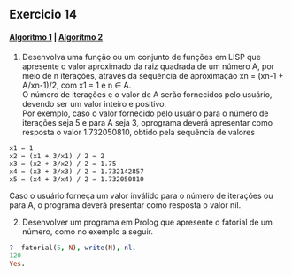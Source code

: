## Exercicio 14
#### [Algoritmo 1](../algoritmos/exercicio15_1.lisp) | [Algoritmo 2](../algoritmos/exercicio15_2.pl)

1.  Desenvolva uma função ou um conjunto de funções em LISP que apresente o valor aproximado da raiz quadrada de um número A, por meio de n iterações, através da sequência de aproximação xn = (xn-1 + A/xn-1)/2, com x1 = 1 e n ∈ A.     
O número de iterações e o valor de  A  serão fornecidos pelo usuário, devendo ser um valor inteiro e positivo.     
Por exemplo, caso o valor fornecido pelo usuário para o número de iterações seja 5 e para A seja 3, oprograma deverá apresentar como resposta o valor 1.732050810, obtido pela sequência de valores
```
x1 = 1
x2 = (x1 + 3/x1) / 2 = 2
x3 = (x2 + 3/x2) / 2 = 1.75
x4 = (x3 + 3/x3) / 2 = 1.732142857
x5 = (x4 + 3/x4) / 2 = 1.732050810
```
Caso o usuário forneça um valor inválido para o número de iterações ou para  A, o programa deverá  presentar como resposta o valor nil.

2. Desenvolver um programa em Prolog que apresente o fatorial de um número, como no exemplo a seguir.
```prolog
?- fatorial(5, N), write(N), nl.
120
Yes.
```
